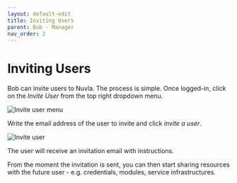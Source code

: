 ```yaml
---
layout: default-edit
title: Inviting Users
parent: Bob - Manager
nav_order: 2
---
```


# Inviting Users

Bob can invite users to Nuvla. The process is simple. Once logged-in, click on the *Invite User* from the top right dropdown menu. 

![Invite user menu](/docs/assets/invite-user-menu.png)

Write the email address of the user to invite and click *invite a user*.

![Invite user](/docs/assets/invite-modal.png)

The user will receive an invitation email with instructions.

From the moment the invitation is sent, you can then start sharing resources with the future user - e.g. credentials, modules, service infrastructures.
